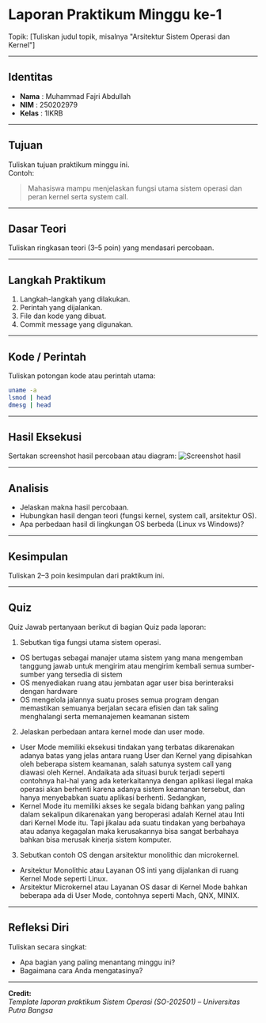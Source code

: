 
# Laporan Praktikum Minggu ke-1
Topik: [Tuliskan judul topik, misalnya "Arsitektur Sistem Operasi dan Kernel"]

---

## Identitas
- **Nama**  : Muhammad Fajri Abdullah 
- **NIM**   : 250202979
- **Kelas** : 1IKRB
---

## Tujuan
Tuliskan tujuan praktikum minggu ini.  
Contoh:  
> Mahasiswa mampu menjelaskan fungsi utama sistem operasi dan peran kernel serta system call.

---

## Dasar Teori
Tuliskan ringkasan teori (3–5 poin) yang mendasari percobaan.

---

## Langkah Praktikum
1. Langkah-langkah yang dilakukan.  
2. Perintah yang dijalankan.  
3. File dan kode yang dibuat.  
4. Commit message yang digunakan.

---

## Kode / Perintah
Tuliskan potongan kode atau perintah utama:
```bash
uname -a
lsmod | head
dmesg | head
```

---

## Hasil Eksekusi
Sertakan screenshot hasil percobaan atau diagram:
![Screenshot hasil](screenshots/example.png)

---

## Analisis
- Jelaskan makna hasil percobaan.  
- Hubungkan hasil dengan teori (fungsi kernel, system call, arsitektur OS).  
- Apa perbedaan hasil di lingkungan OS berbeda (Linux vs Windows)?  

---

## Kesimpulan
Tuliskan 2–3 poin kesimpulan dari praktikum ini.

---

## Quiz
Quiz
Jawab pertanyaan berikut di bagian Quiz pada laporan:

1. Sebutkan tiga fungsi utama sistem operasi.
- OS bertugas sebagai manajer utama sistem yang mana mengemban tanggung jawab untuk mengirim atau mengirim kembali semua sumber-sumber yang tersedia di sistem
- OS menyediakan ruang atau jembatan agar user bisa berinteraksi dengan hardware
- OS mengelola jalannya suatu proses semua program dengan memastikan semuanya berjalan secara efisien dan tak saling menghalangi serta memanajemen keamanan sistem

2. Jelaskan perbedaan antara kernel mode dan user mode.
- User Mode memiliki eksekusi tindakan yang terbatas dikarenakan adanya batas yang jelas antara ruang User dan Kernel yang dipisahkan oleh beberapa sistem keamanan, salah satunya system call yang diawasi oleh Kernel. Andaikata ada situasi buruk terjadi seperti contohnya hal-hal yang ada keterkaitannya dengan aplikasi ilegal maka operasi akan berhenti karena adanya sistem keamanan tersebut, dan hanya menyebabkan suatu aplikasi berhenti. Sedangkan,
- Kernel Mode itu memiliki akses ke segala bidang bahkan yang paling dalam sekalipun dikarenakan yang beroperasi adalah Kernel atau Inti dari Kernel Mode itu. Tapi jikalau ada suatu tindakan yang berbahaya atau adanya kegagalan maka kerusakannya bisa sangat berbahaya bahkan bisa merusak kinerja sistem komputer.

3. Sebutkan contoh OS dengan arsitektur monolithic dan microkernel.
- Arsitektur Monolithic atau Layanan OS inti yang dijalankan di ruang Kernel Mode seperti Linux.
- Arsitektur Microkernel atau  Layanan OS dasar di Kernel Mode bahkan beberapa ada di User Mode, contohnya seperti Mach, QNX, MINIX.

---

## Refleksi Diri
Tuliskan secara singkat:
- Apa bagian yang paling menantang minggu ini?  
- Bagaimana cara Anda mengatasinya?  

---

**Credit:**  
_Template laporan praktikum Sistem Operasi (SO-202501) – Universitas Putra Bangsa_
